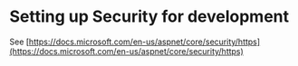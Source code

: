 # Setting up Security for development

See [https://docs.microsoft.com/en-us/aspnet/core/security/https](https://docs.microsoft.com/en-us/aspnet/core/security/https)
